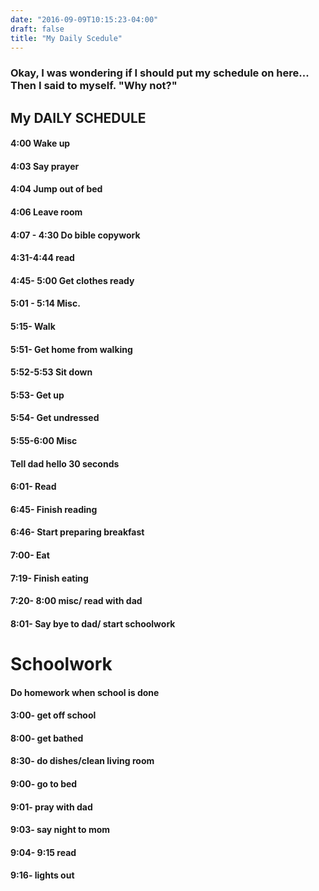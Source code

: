 ```yaml
---
date: "2016-09-09T10:15:23-04:00"
draft: false
title: "My Daily Scedule"
---
```

### Okay, I was wondering if I should put my schedule on here... Then I said to myself. "Why not?"

## My DAILY SCHEDULE

#### 4:00 Wake up 
#### 4:03 Say prayer 
#### 4:04 Jump out of bed 
#### 4:06 Leave room
#### 4:07 - 4:30 Do bible copywork 
####  4:31-4:44 read
#### 4:45- 5:00 Get clothes ready 
#### 5:01 - 5:14 Misc. 
#### 5:15- Walk 
####  5:51- Get home from walking
#### 5:52-5:53 Sit down 
####  5:53- Get up
#### 5:54- Get undressed 
#### 5:55-6:00 Misc 
#### Tell dad hello 30 seconds
#### 6:01- Read 
####  6:45- Finish reading
####  6:46- Start preparing breakfast
#### 7:00- Eat 
####  7:19- Finish eating
#### 7:20- 8:00 misc/ read with dad 
####  8:01- Say bye to dad/ start schoolwork 
# Schoolwork
#### Do homework when school is done
#### 3:00-  get off school
#### 8:00- get bathed
#### 8:30- do dishes/clean living room
#### 9:00- go to bed
#### 9:01- pray with dad
#### 9:03- say night to mom
#### 9:04- 9:15 read
#### 9:16- lights out
